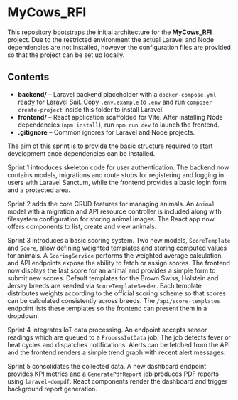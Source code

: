 # MyCows_RFI

This repository bootstraps the initial architecture for the **MyCows_RFI** project. Due to the restricted environment the actual Laravel and Node dependencies are not installed, however the configuration files are provided so that the project can be set up locally.

## Contents

- **backend/** – Laravel backend placeholder with a `docker-compose.yml` ready for [Laravel Sail](https://laravel.com/docs/sail). Copy `.env.example` to `.env` and run `composer create-project` inside this folder to install Laravel.
- **frontend/** – React application scaffolded for Vite. After installing Node dependencies (`npm install`), run `npm run dev` to launch the frontend.
- **.gitignore** – Common ignores for Laravel and Node projects.

The aim of this sprint is to provide the basic structure required to start development once dependencies can be installed.

Sprint 1 introduces skeleton code for user authentication. The backend now contains models, migrations and route stubs for registering and logging in users with Laravel Sanctum, while the frontend provides a basic login form and a protected area.

Sprint 2 adds the core CRUD features for managing animals. An `Animal` model with a migration and API resource controller is included along with filesystem configuration for storing animal images. The React app now offers components to list, create and view animals.

Sprint 3 introduces a basic scoring system. Two new models, `ScoreTemplate` and `Score`, allow defining weighted templates and storing computed values for animals. A `ScoringService` performs the weighted average calculation, and API endpoints expose the ability to fetch or assign scores. The frontend now displays the last score for an animal and provides a simple form to submit new scores.
Default templates for the Brown Swiss, Holstein and Jersey breeds are seeded via `ScoreTemplateSeeder`. Each template distributes weights according to the official scoring scheme so that scores can be calculated consistently across breeds.
The `/api/score-templates` endpoint lists these templates so the frontend can present them in a dropdown.

Sprint 4 integrates IoT data processing. An endpoint accepts sensor readings which are queued to a `ProcessIotData` job. The job detects fever or heat cycles and dispatches notifications. Alerts can be fetched from the API and the frontend renders a simple trend graph with recent alert messages.

Sprint 5 consolidates the collected data. A new dashboard endpoint provides KPI metrics and a `GeneratePdfReport` job produces PDF reports using `laravel-dompdf`. React components render the dashboard and trigger background report generation.
